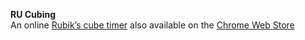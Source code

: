 **RU Cubing**
<br>An online [Rubik’s cube timer](https://git.io/vpC2l)
also available on the [Chrome Web Store](https://goo.gl/4UXfwC)
